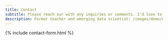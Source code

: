 ```yaml
---
title: Contact
subtitle: Please reach our with any inquiries or comments. I'd love to hear from you!
description: Former teacher and emerging data scientist: /images/demo/demo-portrait.jpg
---
```


{% include contact-form.html %}

<!-- We've made a contact form that you can use with [Formspree](https://formspree.io/create/jekyllthemes) to handle up to 50 submissions per month for free. You could also easily switch out the end-point to use another contact form service. -->
